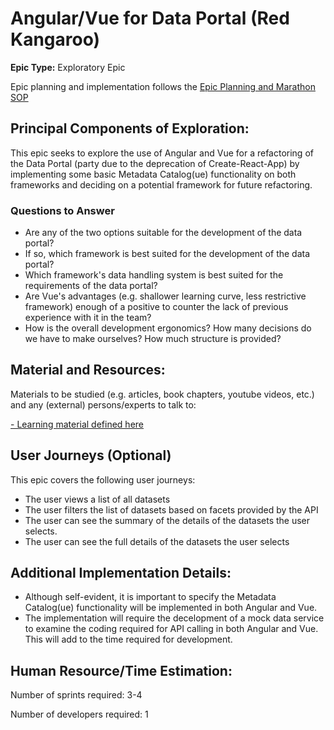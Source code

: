 # Angular/Vue for Data Portal (Red Kangaroo)
**Epic Type:** Exploratory Epic

Epic planning and implementation follows the
[Epic Planning and Marathon SOP](https://docs.ghga-dev.de/main/sops/sop001_epic_planning.html)

## Principal Components of Exploration:

This epic seeks to explore the use of Angular and Vue for a refactoring of the Data Portal (party due to the deprecation of Create-React-App) by implementing some basic Metadata Catalog(ue) functionality on both frameworks and deciding on a potential framework for future refactoring.

### Questions to Answer
- Are any of the two options suitable for the development of the data portal?
- If so, which framework is best suited for the development of the data portal?
- Which framework's data handling system is best suited for the requirements of the data portal?
- Are Vue's advantages (e.g. shallower learning curve, less restrictive framework) enough of a positive to counter the lack of previous experience with it in the team?
- How is the overall development ergonomics? How many decisions do we have to make ourselves? How much structure is provided?

## Material and Resources:

Materials to be studied (e.g. articles, book chapters, youtube videos, etc.) and any (external) persons/experts to talk to:

[- Learning material defined here](https://wiki.verbis.dkfz.de/pages/viewpage.action?pageId=266600453)

## User Journeys (Optional)

This epic covers the following user journeys:

- The user views a list of all datasets
- The user filters the list of datasets based on facets provided by the API
- The user can see the summary of the details of the datasets the user selects.
- The user can see the full details of the datasets the user selects

## Additional Implementation Details:

- Although self-evident, it is important to specify the Metadata Catalog(ue) functionality will be implemented in both Angular and Vue.
- The implementation will require the decelopment of a mock data service to examine the coding required for API calling in both Angular and Vue. This will add to the time required for development.

## Human Resource/Time Estimation:

Number of sprints required: 3-4

Number of developers required: 1
